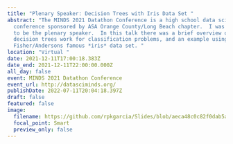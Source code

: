 ```yaml
---
title: "Plenary Speaker: Decision Trees with Iris Data Set "
abstract: "The MINDS 2021 Datathon Conference is a high school data science
  conference sponsored by ASA Orange County/Long Beach chapter.  I was invited
  to be the plenary speaker.  In this talk there was a brief overview of the how
  decision trees work for classification problems, and an example using the
  Fisher/Andersons famous *iris* data set. "
location: "Virtual "
date: 2021-12-11T17:00:18.383Z
date_end: 2021-12-11T22:00:00.000Z
all_day: false
event: MINDS 2021 Datathon Conference
event_url: http://datasciminds.org/
publishDate: 2022-07-11T20:04:18.397Z
draft: false
featured: false
image:
  filename: https://github.com/rpkgarcia/Slides/blob/aeca48c0c82f0dab5a90311184194412d673f934/DecisionTrees2021.pdf
  focal_point: Smart
  preview_only: false
---
```

